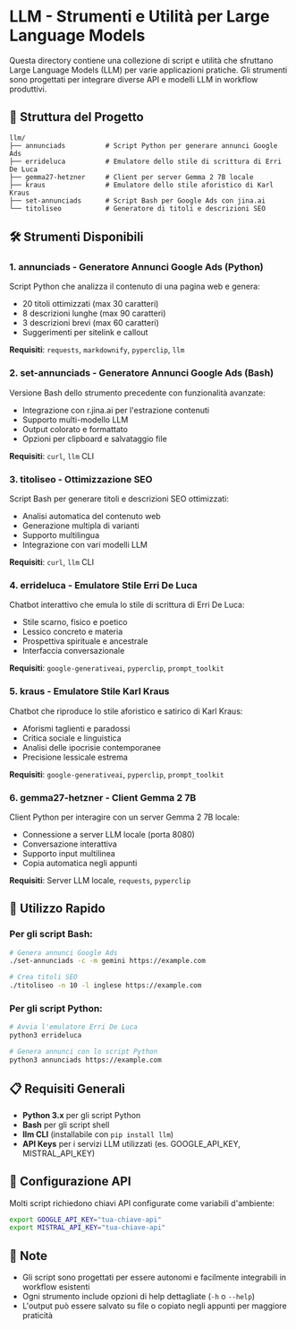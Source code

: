 # LLM - Strumenti e Utilità per Large Language Models

Questa directory contiene una collezione di script e utilità che sfruttano Large Language Models (LLM) per varie applicazioni pratiche. Gli strumenti sono progettati per integrare diverse API e modelli LLM in workflow produttivi.

## 📁 Struttura del Progetto

```
llm/
├── annunciads          # Script Python per generare annunci Google Ads
├── errideluca          # Emulatore dello stile di scrittura di Erri De Luca
├── gemma27-hetzner     # Client per server Gemma 2 7B locale
├── kraus               # Emulatore dello stile aforistico di Karl Kraus
├── set-annunciads      # Script Bash per Google Ads con jina.ai
└── titoliseo           # Generatore di titoli e descrizioni SEO
```

## 🛠️ Strumenti Disponibili

### 1. **annunciads** - Generatore Annunci Google Ads (Python)
Script Python che analizza il contenuto di una pagina web e genera:
- 20 titoli ottimizzati (max 30 caratteri)
- 8 descrizioni lunghe (max 90 caratteri)
- 3 descrizioni brevi (max 60 caratteri)
- Suggerimenti per sitelink e callout

**Requisiti**: `requests`, `markdownify`, `pyperclip`, `llm`

### 2. **set-annunciads** - Generatore Annunci Google Ads (Bash)
Versione Bash dello strumento precedente con funzionalità avanzate:
- Integrazione con r.jina.ai per l'estrazione contenuti
- Supporto multi-modello LLM
- Output colorato e formattato
- Opzioni per clipboard e salvataggio file

**Requisiti**: `curl`, `llm` CLI

### 3. **titoliseo** - Ottimizzazione SEO
Script Bash per generare titoli e descrizioni SEO ottimizzati:
- Analisi automatica del contenuto web
- Generazione multipla di varianti
- Supporto multilingua
- Integrazione con vari modelli LLM

**Requisiti**: `curl`, `llm` CLI

### 4. **errideluca** - Emulatore Stile Erri De Luca
Chatbot interattivo che emula lo stile di scrittura di Erri De Luca:
- Stile scarno, fisico e poetico
- Lessico concreto e materia
- Prospettiva spirituale e ancestrale
- Interfaccia conversazionale

**Requisiti**: `google-generativeai`, `pyperclip`, `prompt_toolkit`

### 5. **kraus** - Emulatore Stile Karl Kraus
Chatbot che riproduce lo stile aforistico e satirico di Karl Kraus:
- Aforismi taglienti e paradossi
- Critica sociale e linguistica
- Analisi delle ipocrisie contemporanee
- Precisione lessicale estrema

**Requisiti**: `google-generativeai`, `pyperclip`, `prompt_toolkit`

### 6. **gemma27-hetzner** - Client Gemma 2 7B
Client Python per interagire con un server Gemma 2 7B locale:
- Connessione a server LLM locale (porta 8080)
- Conversazione interattiva
- Supporto input multilinea
- Copia automatica negli appunti

**Requisiti**: Server LLM locale, `requests`, `pyperclip`

## 🚀 Utilizzo Rapido

### Per gli script Bash:
```bash
# Genera annunci Google Ads
./set-annunciads -c -m gemini https://example.com

# Crea titoli SEO
./titoliseo -n 10 -l inglese https://example.com
```

### Per gli script Python:
```bash
# Avvia l'emulatore Erri De Luca
python3 errideluca

# Genera annunci con lo script Python
python3 annunciads https://example.com
```

## 📋 Requisiti Generali

- **Python 3.x** per gli script Python
- **Bash** per gli script shell
- **llm CLI** (installabile con `pip install llm`)
- **API Keys** per i servizi LLM utilizzati (es. GOOGLE_API_KEY, MISTRAL_API_KEY)

## 🔑 Configurazione API

Molti script richiedono chiavi API configurate come variabili d'ambiente:

```bash
export GOOGLE_API_KEY="tua-chiave-api"
export MISTRAL_API_KEY="tua-chiave-api"
```

## 📝 Note

- Gli script sono progettati per essere autonomi e facilmente integrabili in workflow esistenti
- Ogni strumento include opzioni di help dettagliate (`-h` o `--help`)
- L'output può essere salvato su file o copiato negli appunti per maggiore praticità